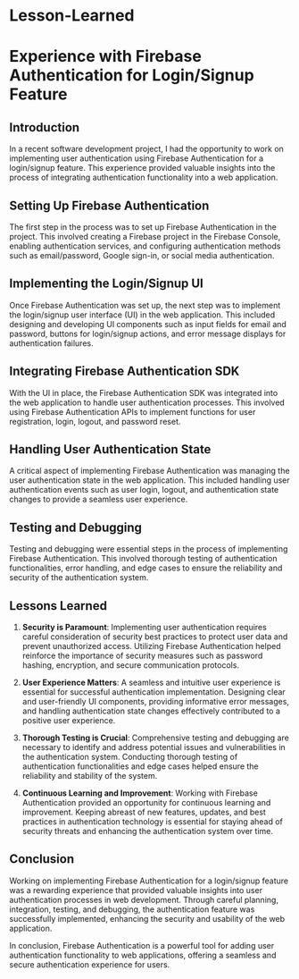 # Lesson-Learned
# Experience with Firebase Authentication for Login/Signup Feature

## Introduction
In a recent software development project, I had the opportunity to work on implementing user authentication using Firebase Authentication for a login/signup feature. This experience provided valuable insights into the process of integrating authentication functionality into a web application.

## Setting Up Firebase Authentication
The first step in the process was to set up Firebase Authentication in the project. This involved creating a Firebase project in the Firebase Console, enabling authentication services, and configuring authentication methods such as email/password, Google sign-in, or social media authentication.

## Implementing the Login/Signup UI
Once Firebase Authentication was set up, the next step was to implement the login/signup user interface (UI) in the web application. This included designing and developing UI components such as input fields for email and password, buttons for login/signup actions, and error message displays for authentication failures.

## Integrating Firebase Authentication SDK
With the UI in place, the Firebase Authentication SDK was integrated into the web application to handle user authentication processes. This involved using Firebase Authentication APIs to implement functions for user registration, login, logout, and password reset.

## Handling User Authentication State
A critical aspect of implementing Firebase Authentication was managing the user authentication state in the web application. This included handling user authentication events such as user login, logout, and authentication state changes to provide a seamless user experience.

## Testing and Debugging
Testing and debugging were essential steps in the process of implementing Firebase Authentication. This involved thorough testing of authentication functionalities, error handling, and edge cases to ensure the reliability and security of the authentication system.

## Lessons Learned
1. **Security is Paramount**: Implementing user authentication requires careful consideration of security best practices to protect user data and prevent unauthorized access. Utilizing Firebase Authentication helped reinforce the importance of security measures such as password hashing, encryption, and secure communication protocols.

2. **User Experience Matters**: A seamless and intuitive user experience is essential for successful authentication implementation. Designing clear and user-friendly UI components, providing informative error messages, and handling authentication state changes effectively contributed to a positive user experience.

3. **Thorough Testing is Crucial**: Comprehensive testing and debugging are necessary to identify and address potential issues and vulnerabilities in the authentication system. Conducting thorough testing of authentication functionalities and edge cases helped ensure the reliability and stability of the system.

4. **Continuous Learning and Improvement**: Working with Firebase Authentication provided an opportunity for continuous learning and improvement. Keeping abreast of new features, updates, and best practices in authentication technology is essential for staying ahead of security threats and enhancing the authentication system over time.

## Conclusion
Working on implementing Firebase Authentication for a login/signup feature was a rewarding experience that provided valuable insights into user authentication processes in web development. Through careful planning, integration, testing, and debugging, the authentication feature was successfully implemented, enhancing the security and usability of the web application.

In conclusion, Firebase Authentication is a powerful tool for adding user authentication functionality to web applications, offering a seamless and secure authentication experience for users.

